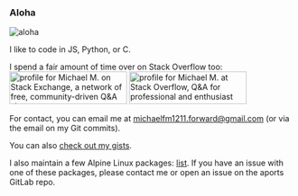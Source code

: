 ### Aloha

![aloha](https://upload.wikimedia.org/wikipedia/commons/thumb/0/04/Flowers_arranged_to_ALOHA%2C_Hilo%2C_Hawaii.JPG/320px-Flowers_arranged_to_ALOHA%2C_Hilo%2C_Hawaii.JPG)

I like to code in JS, Python, or C.

I spend a fair amount of time over on Stack Overflow too:
<br>
<a href="https://stackexchange.com/users/18365332/michael-m"><img src="https://stackexchange.com/users/flair/18365332.png?theme=dark" width="208" height="58" alt="profile for Michael M. on Stack Exchange, a network of free, community-driven Q&amp;A sites" title="profile for Michael M. on Stack Exchange, a network of free, community-driven Q&amp;A sites" /></a>
<a href="https://stackoverflow.com/users/13376511/michael-m"><img src="https://stackoverflow.com/users/flair/13376511.png?theme=dark" width="208" height="58" alt="profile for Michael M. at Stack Overflow, Q&amp;A for professional and enthusiast programmers" title="profile for Michael M. at Stack Overflow, Q&amp;A for professional and enthusiast programmers"></a>
<br>

For contact, you can email me at [michaelfm1211.forward@gmail.com](mailto:michaelfm1211.forward@gmail.com) (or via the email on my Git commits).

You can also [check out my gists](https://gist.github.com/michaelfm1211).

I also maintain a few Alpine Linux packages: [list](https://pkgs.alpinelinux.org/packages?maintainer=Michael%20M&branch=edge). If you have an issue with one of these packages, please contact me or open an issue on the aports GitLab repo.
